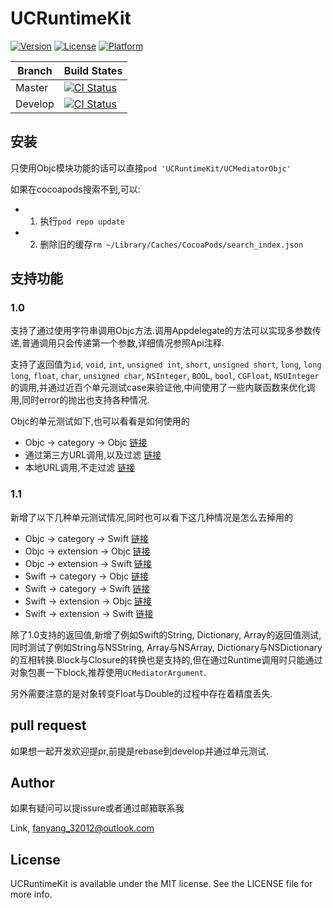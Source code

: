 # UCRuntimeKit

[![Version](https://img.shields.io/cocoapods/v/UCRuntimeKit.svg?style=flat)](https://cocoapods.org/pods/UCRuntimeKit)
[![License](https://img.shields.io/cocoapods/l/UCRuntimeKit.svg?style=flat)](https://cocoapods.org/pods/UCRuntimeKit)
[![Platform](https://img.shields.io/cocoapods/p/UCRuntimeKit.svg?style=flat)](https://cocoapods.org/pods/UCRuntimeKit)


| Branch | Build States  |
| --- | ---  |
| Master  |[![CI Status](https://travis-ci.org/TryRuntime/UCRuntimeKit.svg?branch=master)](https://travis-ci.org/TryRuntime/UCRuntimeKit)|
| Develop |[![CI Status](https://api.travis-ci.org/TryRuntime/UCRuntimeKit.svg?branch=develop)](https://travis-ci.org/TryRuntime/UCRuntimeKit) |

## 安装

只使用Objc模块功能的话可以直接`pod 'UCRuntimeKit/UCMediatorObjc'`

如果在cocoapods搜索不到,可以:

- 1. 执行`pod repo update`
- 2. 删除旧的缓存`rm ~/Library/Caches/CocoaPods/search_index.json`

## 支持功能

### 1.0
支持了通过使用字符串调用Objc方法.调用Appdelegate的方法可以实现多参数传递,普通调用只会传递第一个参数,详细情况参照Api注释.

支持了返回值为`id`, `void`, `int`, `unsigned int`, `short`, `unsigned short`, `long`, `long long`, `float`, `char`, `unsigned char`, `NSInteger`, `BOOL`, `bool`, `CGFloat`, `NSUInteger` 的调用,并通过近百个单元测试case来验证他,中间使用了一些内联函数来优化调用,同时error的抛出也支持各种情况.

Objc的单元测试如下,也可以看看是如何使用的

- Objc -> category -> Objc [链接](https://github.com/TryRuntime/UCRuntimeKit/blob/master/Example/Tests/UCMeditorObjcTest/UCMeditorNativeTargetInvoke.m)
- 通过第三方URL调用,以及过滤 [链接](https://github.com/TryRuntime/UCRuntimeKit/blob/master/Example/Tests/UCMeditorObjcTest/UCThirdPartUrlInvoke.m)
- 本地URL调用,不走过滤 [链接](https://github.com/TryRuntime/UCRuntimeKit/blob/master/Example/Tests/UCMeditorObjcTest/UCNativeUrlInvoke.m)

### 1.1
新增了以下几种单元测试情况,同时也可以看下这几种情况是怎么去掉用的

- Objc -> category -> Swift [链接](https://github.com/TryRuntime/UCRuntimeKit/blob/master/Example/Tests/UCMediatorSwiftTest/UCMediatorObjcCategorySwiftTest.m)
- Objc -> extension -> Objc [链接](https://github.com/TryRuntime/UCRuntimeKit/blob/master/Example/Tests/UCMediatorSwiftTest/UCMediatorObjcExtensionObjcTest.m)
- Objc -> extension -> Swift [链接](https://github.com/TryRuntime/UCRuntimeKit/blob/master/Example/Tests/UCMediatorSwiftTest/UCMediatorObjcExtensionSwiftTest.m)
- Swift -> category -> Objc [链接](https://github.com/TryRuntime/UCRuntimeKit/blob/master/Example/Tests/UCMediatorSwiftTest/UCMediatorSwiftCategoryObjcTest.swift)
- Swift -> category -> Swift [链接](https://github.com/TryRuntime/UCRuntimeKit/blob/master/Example/Tests/UCMediatorSwiftTest/UCMediatorSwiftCategorySwiftTest.swift)
- Swift -> extension -> Objc [链接](https://github.com/TryRuntime/UCRuntimeKit/blob/master/Example/Tests/UCMediatorSwiftTest/UCMediatorSwiftExtensionObjcTest.swift)
- Swift -> extension -> Swift [链接](https://github.com/TryRuntime/UCRuntimeKit/blob/master/Example/Tests/UCMediatorSwiftTest/UCMediatorSwiftExtensionSwiftTest.swift)

除了1.0支持的返回值,新增了例如Swift的String, Dictionary, Array的返回值测试,同时测试了例如String与NSString, Array与NSArray, Dictionary与NSDictionary的互相转换.Block与Closure的转换也是支持的,但在通过Runtime调用时只能通过对象包裹一下block,推荐使用`UCMediatorArgument`.

另外需要注意的是对象转变Float与Double的过程中存在着精度丢失.

## pull request

如果想一起开发欢迎提pr,前提是rebase到develop并通过单元测试.

## Author

如果有疑问可以提issure或者通过邮箱联系我

Link, fanyang_32012@outlook.com

## License

UCRuntimeKit is available under the MIT license. See the LICENSE file for more info.
